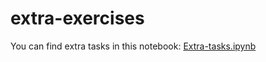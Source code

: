 # extra-exercises

You can find extra tasks in this notebook: [Extra-tasks.ipynb](Extra-tasks.ipynb)
